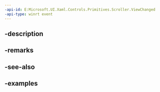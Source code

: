 ```yaml
---
-api-id: E:Microsoft.UI.Xaml.Controls.Primitives.Scroller.ViewChanged
-api-type: winrt event
---
```


## -description

## -remarks

## -see-also

## -examples

